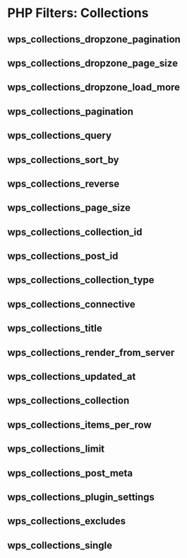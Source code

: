 # PHP Filters: Collections

## wps_collections_dropzone_pagination

## wps_collections_dropzone_page_size

## wps_collections_dropzone_load_more

## wps_collections_pagination

## wps_collections_query

## wps_collections_sort_by

## wps_collections_reverse

## wps_collections_page_size

## wps_collections_collection_id

## wps_collections_post_id

## wps_collections_collection_type

## wps_collections_connective

## wps_collections_title

## wps_collections_render_from_server

## wps_collections_updated_at

## wps_collections_collection

## wps_collections_items_per_row

## wps_collections_limit

## wps_collections_post_meta

## wps_collections_plugin_settings

## wps_collections_excludes

## wps_collections_single
